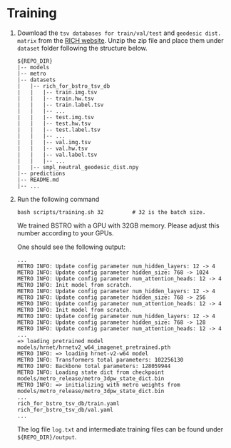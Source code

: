 # Training

1. Download the `tsv databases for train/val/test` and `geodesic dist. matrix` from the [RICH website](https://rich.is.tue.mpg.de/download.php). Unzip the zip file and place them under `dataset` folder following the structure below.
    ```
    ${REPO_DIR}  
    |-- models  
    |-- metro 
    |-- datasets 
    |   |-- rich_for_bstro_tsv_db
    |   |   |-- train.img.tsv
    |   |   |-- train.hw.tsv
    |   |   |-- train.label.tsv
    |   |   |-- ...
    |   |   |-- test.img.tsv
    |   |   |-- test.hw.tsv
    |   |   |-- test.label.tsv
    |   |   |-- ...
    |   |   |-- val.img.tsv
    |   |   |-- val.hw.tsv
    |   |   |-- val.label.tsv
    |   |   |-- ...
    |   |-- smpl_neutral_geodesic_dist.npy
    |-- predictions 
    |-- README.md 
    |-- ... 
    ``` 

2. Run the following command
    ```
    bash scripts/training.sh 32         # 32 is the batch size.
    ```
    We trained BSTRO with a GPU with 32GB memory. Please adjust this number according to your GPUs.

    One should see the following output:
    ```
    ...
    METRO INFO: Update config parameter num_hidden_layers: 12 -> 4
    METRO INFO: Update config parameter hidden_size: 768 -> 1024
    METRO INFO: Update config parameter num_attention_heads: 12 -> 4
    METRO INFO: Init model from scratch.
    METRO INFO: Update config parameter num_hidden_layers: 12 -> 4
    METRO INFO: Update config parameter hidden_size: 768 -> 256
    METRO INFO: Update config parameter num_attention_heads: 12 -> 4
    METRO INFO: Init model from scratch.
    METRO INFO: Update config parameter num_hidden_layers: 12 -> 4
    METRO INFO: Update config parameter hidden_size: 768 -> 128
    METRO INFO: Update config parameter num_attention_heads: 12 -> 4
    ...
    => loading pretrained model models/hrnet/hrnetv2_w64_imagenet_pretrained.pth
    METRO INFO: => loading hrnet-v2-w64 model
    METRO INFO: Transformers total parameters: 102256130
    METRO INFO: Backbone total parameters: 128059944
    METRO INFO: Loading state dict from checkpoint models/metro_release/metro_3dpw_state_dict.bin
    METRO INFO: => initializing with metro weights from models/metro_release/metro_3dpw_state_dict.bin
    ...
    rich_for_bstro_tsv_db/train.yaml
    rich_for_bstro_tsv_db/val.yaml
    ...
    ```

    The log file `log.txt` and intermediate training files can be found under `${REPO_DIR}/output`.